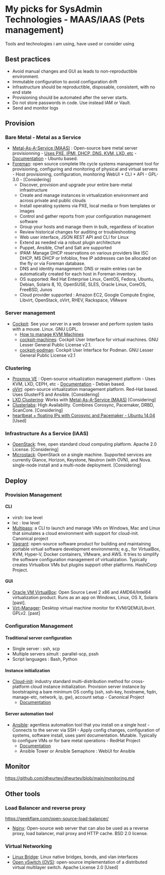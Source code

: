 # My picks for SysAdmin Technologies - MAAS/IAAS (Pets management)

Tools and technologies i am using, have used or consider using

## Best practices ##
- Avoid manual changes and GUI as leads to non-reproductible environment.
- Immutable configuration to avoid configuration drift
- Infrastructure should be reproductible, disposable, consistent, with no end state
- Provisioning should be automated after the server starts.
- Do not store passwords in code. Use instead IAM or Vault. 
- Send and monitor logs

## Provision ##
### Bare Metal - Metal as a Service ###
- [Metal-As-A-Service (MAAS)](https://maas.io/) : Open-source bare metal server provisionning - [Uses PXE, IPMI, DHCP, DNS, KVM, LXD, etc](https://maas.io/how-it-works) - [Documentation](https://maas.io/docs) - Ubuntu based.
- [Foreman](https://theforeman.org/introduction.html): open source complete life cycle systems management tool for provisioning, configuring and monitoring of physical and virtual servers - Host provisioning, configuration, monitoring WebUI + CLI + API - GPL-3.0 - [Considering]
  * Discover, provision and upgrade your entire bare-metal infrastructure
  * Create and manage instances in virtualization environment and across private and public clouds
  * Install operating systems via PXE, local media or from templates or images
  * Control and gather reports from your configuration management software
  * Group your hosts and manage them in bulk, regardless of location
  * Review historical changes for auditing or troubleshooting
  * Web user interface, JSON REST API and CLI for Linux
  * Extend as needed via a robust plugin architecture
  * Puppet, Ansible, Chef and Salt are supported
  * IPAM: Manage DHCP reservations on various providers like ISC DHCP, MS DHCP or Infoblox, free IP addresses can be allocated on the fly or via Foreman database.
  * DNS and identity management: DNS or realm entries can be automatically created for each host in Foreman inventory.  
  * OS supported: Red Hat Enterprise Linux, CentOS, Fedora, Ubuntu, Debian, Solaris 8, 10, OpenSUSE, SLES, Oracle Linux, CoreOS, FreeBSD, Junos
  * Cloud provider supported : Amazon EC2, Google Compute Engine, Libvirt, OpenStack, oVirt, RHEV, Rackspace, VMware
### Server management ###
- [Cockpit](https://cockpit-project.org/): See your server in a web browser and perform system tasks with a mouse. Linux. GNU LGPL.
  * [How to manage KVM Machines](https://www.tecmint.com/manage-kvm-virtual-machines-using-cockpit-web-console/)
  * [cockpit-machines](https://github.com/cockpit-project/cockpit-machines): Cockpit User Interface for virtual machines. GNU Lesser General Public License v2.1. 
  * [cockpit-podman](https://github.com/cockpit-project/cockpit-podman): Cockpit User Interface for Podman. GNU Lesser General Public License v2.1 
### Clustering ###
- [Proxmox VE](https://www.proxmox.com/en/proxmox-ve) : Open-source virtualization management platform - Uses KVM, LXD, CEPH, etc - [Documentation](https://pve.proxmox.com/pve-docs/) - Debian based.
- [oVirt](https://www.ovirt.org/): open-source virtualization management platform. Red-Hat based. Uses GlusterFS and Ansible. [Considering]
- [LXD Clustering](https://linuxcontainers.org/lxd/docs/master/clustering/): Works with [Metal-As-A-Service (MAAS)](https://maas.io/) [Considering]
- [Clusterlabs](https://clusterlabs.org/quickstart.html): High Availability. Combines Corosync, Pacemaker, DRBD, ScanCore.  [Considering]
- [heartbeat + floating IPs with Corosync and Pacemaker - Ubuntu 14.04](https://www.digitalocean.com/community/tutorials/how-to-create-a-high-availability-setup-with-heartbeat-and-floating-ips-on-ubuntu-14-04) [Used]
### Infrastructure As a Service (IAAS) ###
- [OpenStack](https://www.openstack.org/): free, open standard cloud computing platform. Apache 2.0 License. [Considering]
- [Microstack](https://microstack.run/docs): OpenStack on a single machine. Supported services are currently Glance, Horizon, Keystone, Neutron (with OVN), and Nova. single-node install and a multi-node deployment. [Considering]

## Deploy ##
### Provision Management ###
#### CLI ####
- virsh: low level
- lxc : low level
- [Multipass](https://multipass.run/): a CLI to launch and manage VMs on Windows, Mac and Linux that simulates a cloud environment with support for cloud-init. Canonical project
- [Vagrant](https://www.vagrantup.com/): open-source software product for building and maintaining portable virtual software development environments; e.g., for VirtualBox, KVM, Hyper-V, Docker containers, VMware, and AWS. It tries to simplify the software configuration management of virtualization. Typically creates Virtualbox VMs but plugins support other platforms. HashiCorp Project.
#### GUI ####
- [Oracle VM VirtualBox](https://www.virtualbox.org/): Open Source Level 2 x86 and AMD64/Intel64 virtualization product. Runs as an app on Windows, Linux, OS X, Solaris [past].
- [Virt-Manager](https://virt-manager.org/): Desktop virtual machine monitor for KVM/QEMU/Libvirt. GPLv2. [past]

### Configuration Management ###
#### Traditional server configuration ####
- Single server : ssh, scp
- Multiple servers simult : parallel-scp, pssh
- Script languages : Bash, Python
#### Instance initialization ####
- [Cloud-init](https://cloud-init.io/): industry standard multi-distribution method for cross-platform cloud instance initialization. Provision server instance by bootstraping a bare minimum OS config (ssh, ssh-key, hostname, fqdn, manage-etc, network, ip, gw), account setup - Canonical Project
  * [Documentation](https://cloudinit.readthedocs.io/en/latest/)
#### Server automation tool ####
- [Ansible](https://www.ansible.com/): agentless automation tool that you install on a single host - Connects to the server via SSH - Apply config changes, configuration of systems, software install, uses yaml documentation. Mutable. Typically to configure VMs or for bare metal operations - RedHat Project
   * [Documentation](https://docs.ansible.com/ansible/latest/installation_guide/intro_installation.html)
   * Ansible Tower or Ansible Semaphore : WebUI for Ansible

## Monitor ##
https://github.com/dheurtev/dheurtev/blob/main/monitoring.md

## Other tools ##

### Load Balancer and reverse proxy ###
https://geekflare.com/open-source-load-balancer/

- [Nginx](https://docs.nginx.com/nginx/admin-guide/web-server/reverse-proxy/):  Open-source web server that can also be used as a reverse proxy, load balancer, mail proxy and HTTP cache. BSD 2.0 license.

### Virtual Networking ###
- [Linux Bridge](https://wiki.linuxfoundation.org/networking/bridge): Linux native bridges, bonds, and vlan interfaces
- [Open vSwitch (OVS)](https://www.openvswitch.org/): open-source implementation of a distributed virtual multilayer switch. Apache License 2.0 [Used]

